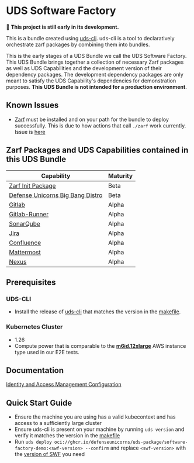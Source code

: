 # UDS Software Factory

:construction: **This project is still early in its development.**

This is a bundle created using [uds-cli](https://github.com/defenseunicorns/uds-cli). uds-cli is a tool to declaratively orchestrate zarf packages by combining them into bundles.

This is the early stages of a UDS Bundle we call the UDS Software Factory. This UDS Bundle brings together a collection of necessary Zarf packages as well as UDS Capabilities and the development version of their dependency packages. The development dependency packages are only meant to satisfy the UDS Capability's dependencies for demonstration purposes. **This UDS Bundle is not intended for a production environment**.

## Known Issues

- [Zarf](https://zarf.dev/) must be installed and on your path for the bundle to deploy successfully. This is due to how actions that call `./zarf` work currently. Issue is [here](https://github.com/defenseunicorns/uds-cli/issues/45)

## Zarf Packages and UDS Capabilities contained in this UDS Bundle

| Capability | Maturity |
|------------|----------|
| [Zarf Init Package](ghcr.io/defenseunicorns/packages/init) | Beta |
| [Defense Unicorns Big Bang Distro](https://github.com/defenseunicorns/uds-package-dubbd) | Beta |
| [Gitlab](https://github.com/defenseunicorns/uds-capability-gitlab) | Alpha |
| [Gitlab-Runner](https://github.com/defenseunicorns/uds-capability-gitlab-runner) | Alpha |
| [SonarQube](https://github.com/defenseunicorns/uds-capability-sonarqube) | Alpha |
| [Jira](https://github.com/defenseunicorns/uds-capability-jira) | Alpha |
| [Confluence](https://github.com/defenseunicorns/uds-capability-confluence) | Alpha |
| [Mattermost](https://github.com/defenseunicorns/uds-capability-mattermost-operator) | Alpha |
| [Nexus](https://github.com/defenseunicorns/uds-capability-nexus) | Alpha |

## Prerequisites

### UDS-CLI

- Install the release of [uds-cli](https://github.com/defenseunicorns/uds-cli/releases) that matches the version in the [makefile](https://github.com/defenseunicorns/uds-package-software-factory/blob/main/Makefile#L4).

### Kubernetes Cluster

- 1.26
- Compute power that is comparable to the **[m6id.12xlarge](https://aws.amazon.com/ec2/instance-types/#:~:text=Up%20to%2010-,m6id.8xlarge,-32)** AWS instance type used in our E2E tests.

## Documentation

[Identity and Access Management Configuration](doc/idam.md)

## Quick Start Guide

- Ensure the machine you are using has a valid kubecontext and has access to a sufficiently large cluster
- Ensure uds-cli is present on your machine by running `uds version` and verify it matches the version in the [makefile](https://github.com/defenseunicorns/uds-package-software-factory/blob/main/Makefile#L4)
- Run `uds deploy oci://ghcr.io/defenseunicorns/uds-package/software-factory-demo:<swf-version> --confirm` and replace `<swf-version>` with the [version of SWF](https://github.com/defenseunicorns/uds-package-software-factory/pkgs/container/uds-package%2Fsoftware-factory-demo) you need
